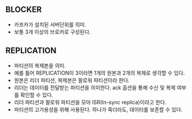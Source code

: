 **BLOCKER**
-
- 카프카가 설치된 서버단위를 의미.
- 보통 3개 이상의 브로커로 구성된다.

**REPLICATION**
-
- 파티션의 복제본을 의미.
- 예를 틀어 REPLICATION이 3이라면 1개의 원본과 2개의 복제로 생각할 수 있다.
- 원본은 리더 파티션, 복제본은 팔로워 파티션이라 한다.
- 리더는 데이터를 전달받는 파티션을 의미한다. ack 옵션을 통해 수신 및 복제 여부를 확인할 수 있다.
- 리더 파티션과 팔로워 파티션을 모아 ISR(In-sync replica)이라고 한다.
- 파티션의 고가용성을 위해 사용된다. 하나가 죽더라도, 데이터를 보존할 수 있다.